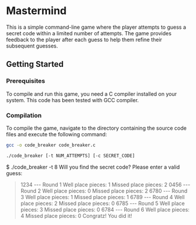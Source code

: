 # Mastermind

This is a simple command-line game where the player attempts to guess a secret code within a limited number of attempts. The game provides feedback to the player after each guess to help them refine their subsequent guesses.

## Getting Started

### Prerequisites

To compile and run this game, you need a C compiler installed on your system. This code has been tested with GCC compiler.

### Compilation

To compile the game, navigate to the directory containing the source code files and execute the following command:

```bash
gcc -o code_breaker code_breaker.c

./code_breaker [-t NUM_ATTEMPTS] [-c SECRET_CODE]

```
$ ./code_breaker -t 8
Will you find the secret code?
Please enter a valid guess:
> 1234
--- Round 1
Well place pieces: 1
Missed place pieces: 2
> 0456
--- Round 2
Well place pieces: 0
Missed place pieces: 2
> 6780
--- Round 3
Well place pieces: 1
Missed place pieces: 1
> 6789
--- Round 4
Well place pieces: 2
Missed place pieces: 0
> 6785
--- Round 5
Well place pieces: 3
Missed place pieces: 0
> 6784
--- Round 6
Well place pieces: 4
Missed place pieces: 0
Congratz! You did it!